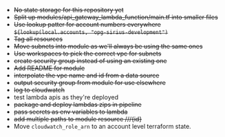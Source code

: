 - ~~No state storage for this repository yet~~
- ~~Split up modules/api_gateway_lambda_function/main.tf into smaller files~~
- ~~Use lookup patter for account numbers everywhere `${lookup(local.accounts, "opg-sirius-development")`~~
- ~~Tag all resources~~
- ~~Move subnets into module as we'll always be using the same ones~~
- ~~Use workspaces to pick the correct vpc for subnets~~
- ~~create security group instead of using an existing one~~
- ~~Add README for module~~
- ~~interpolate the vpc name and id from a data source~~
- ~~output security group from module for use elsewhere~~
- ~~log to cloudwatch~~
- test lambda apis as they're deployed
- ~~package and deploy lambdas zips in pipeline~~
- ~~pass secrets as env variables to lambda~~
- ~~add multiple paths to module resource /<calling-service>/<collection>/{id}~~
- Move `cloudwatch_role_arn` to an account level terraform state.
